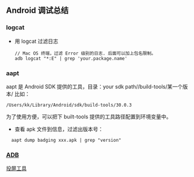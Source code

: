 ## Android 调试总结





### logcat

- 用 logcat 过滤日志

  ```shell
  // Mac OS 终端，过滤 Error 级别的日志. 后面可以加上包名限制。
  adb logcat "*:E" | grep 'your.package.name'
  ```




### aapt

aapt 是 Android SDK 提供的工具，目录：your sdk path//build-tools/某一个版本/ 比如：

```shell
/Users/kk/Library/Android/sdk/build-tools/30.0.3
```

为了使用方便，可以把下 built-tools 提供的工具路径配置到环境变量中。

- 查看 apk 文件到信息，过滤出版本号：

```shell
  aapt dump badging xxx.apk | grep "version"
```

  

### [ADB](./ADB.md)



[投屏工具](./screen_control.md)

